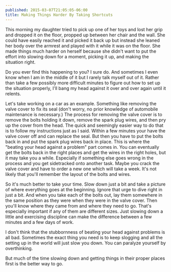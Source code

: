 ```yaml
---
published: 2015-03-07T21:05:05-06:00
title: Making Things Harder By Taking Shortcuts
---
```

This morning my daughter tried to pick up one of her toys and lost her grip and dropped it on the floor, propped up between her chair and the wall. She could have easily reached it and picked it back up but instead she leaned her body over the armrest and played with it while it was on the floor. She made things much harder on herself because she didn't want to put the effort into slowing down for a moment, picking it up, and making the situation right.

Do you ever find this happening to you? I sure do. And sometimes I even know when I am in the middle of it but I rarely talk myself out of it. Rather than take a few possibly more difficult minutes to figure out how to set up the situation properly, I'll bang my head against it over and over again until it relents.

Let's take working on a car as an example. Something like removing the valve cover to fix its seal (don't worry, no prior knowledge of automobile maintenance is necessary.) The process for removing the valve cover is to remove the bolts holding it down, remove the spark plug wires, and then pry up the cover from the head. The quick and seemingly easier way to do that is to follow my instructions just as I said. Within a few minutes your have the valve cover off and can replace the seal. But then you have to put the bolts back in and put the spark plug wires back in place. This is where the "beating your head against a problem" part comes in. You can eventually get the bolts back in the right places and get the wires in the right holes, but it may take you a while. Especially if something else goes wrong in the process and you get sidetracked onto another task. Maybe you crack the valve cover and have to order a new one which will take a week. It's not likely that you'll remember the layout of the bolts and wires.

So it's much better to take your time. Slow down just a bit and take a picture of where everything goes at the beginning. Ignore that urge to dive right in just a bit. And when you take each of the bolts out, lay them somewhere in the same position as they were when they were in the valve cover. Then you'll know where they came from and where they need to go. That's especially important if any of them are different sizes. Just slowing down a little and exercising discipline can make the difference between a few minutes and a few days of work.

I don't think that the stubbornness of beating your head against problems is all bad. Sometimes the exact thing you need is to keep slogging and all the setting up in the world will just slow you down. You can paralyze yourself by overthinking.

But much of the time slowing down and getting things in their proper places first is the better way to go.